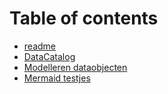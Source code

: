 # Table of contents

* [readme](README.md)
* [DataCatalog](datacatalog.md)
* [Modelleren dataobjecten](modelleren-dataobjecten.md)
* [Mermaid testjes](gitbook\_test\_mermaid.md)
